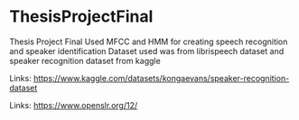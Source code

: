 # ThesisProjectFinal
Thesis Project Final
Used MFCC and HMM for creating speech recognition and speaker identification
Dataset used was from librispeech dataset and speaker recognition dataset from kaggle

Links: https://www.kaggle.com/datasets/kongaevans/speaker-recognition-dataset

Links: https://www.openslr.org/12/
